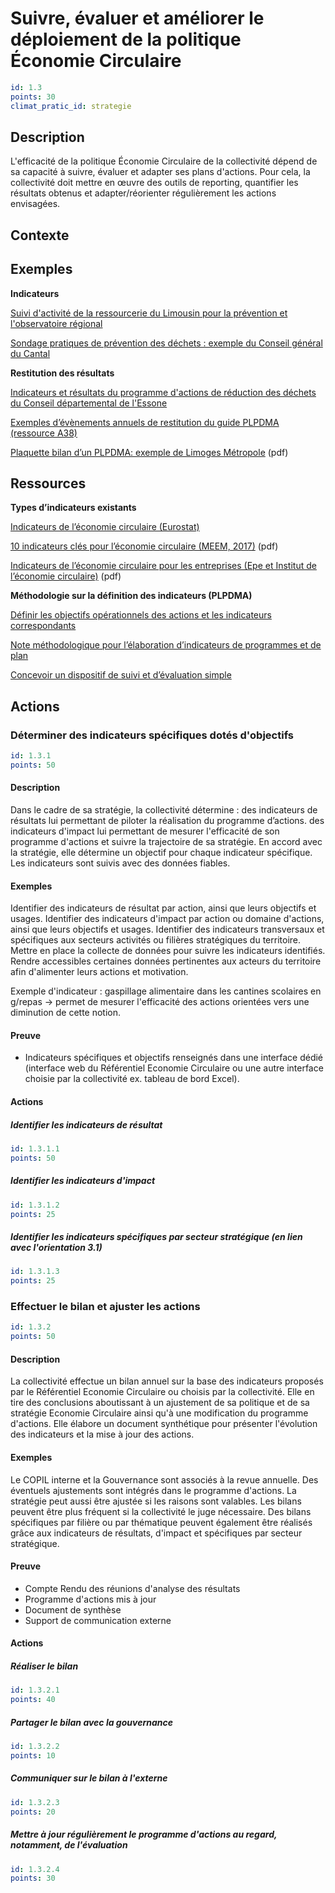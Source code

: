 # Suivre, évaluer et améliorer le déploiement de la politique Économie Circulaire
```yaml
id: 1.3
points: 30
climat_pratic_id: strategie
```
## Description
L'efficacité de la politique Économie Circulaire de la collectivité dépend de sa capacité à suivre, évaluer et adapter ses plans d'actions. Pour cela, la collectivité doit mettre en œuvre des outils de reporting, quantifier les résultats obtenus et adapter/réorienter régulièrement les actions envisagées.

## Contexte

## Exemples

**Indicateurs**

<a href="https://optigede.ademe.fr/fiche/suivi-d-activite-pour-la-prevention-et-l-observatoire-regional">Suivi d'activité de la ressourcerie du Limousin pour la prévention et l'observatoire régional</a>
 
<a href="https://optigede.ademe.fr/fiche/enquete-d-opinion-visant-mesurer-l-efficacite-des-actions-mises-en-place-dans-le-cadre-des-dis">Sondage pratiques de prévention des déchets : exemple du Conseil général du Cantal</a>

**Restitution des résultats**

<a href="https://optigede.ademe.fr/fiche/programme-dactions-de-reduction-des-dechets-produits-par-le-conseil-departemental">Indicateurs et résultats du programme d'actions de réduction des déchets du Conseil départemental de l'Essone</a>
 
<a href="http://www.plpdma-guide-ademe.fr/ressources.html">Exemples d’évènements annuels de restitution du guide PLPDMA (ressource A38)</a>

<a href="http://www.limoges-metropole.fr/sites/default/files/plaquette_plrd.pdf">Plaquette bilan d’un PLPDMA: exemple de Limoges Métropole</a> (pdf)

## Ressources

**Types d’indicateurs existants**

<a href="https://ec.europa.eu/eurostat/fr/web/circular-economy/indicators">Indicateurs de l’économie circulaire (Eurostat)</a>

<a href="https://www.statistiques.developpement-durable.gouv.fr/sites/default/files/2018-10/datalab-18-economie-circulaire-edition-2017-c.pdf">10 indicateurs clés pour l’économie circulaire (MEEM, 2017)</a> (pdf)

<a href="https://institut-economie-circulaire.fr/wp-content/uploads/2018/10/2018_indicateurs_economie_circulaire_entreprises.pdf">Indicateurs de l’économie circulaire pour les entreprises (Epe et Institut de l’économie circulaire)</a> (pdf)

**Méthodologie sur la définition des indicateurs (PLPDMA)**

<a href="http://www.plpdma-guide-ademe.fr/definir-les-objectifs-operationnels-des-actions-et-les-indicateurs-correspondant-1.3.2.5.html">Définir les objectifs opérationnels des actions et les indicateurs correspondants</a>

<a href="http://www.plpdma-guide-ademe.fr/identifier-des-objectifs-strategiques-pour-le-plpdma-1.3.2.1.html">Note méthodologique pour l’élaboration d’indicateurs de programmes et de plan</a>

<a href="http://www.plpdma-guide-ademe.fr/concevoir-un-dispositif-de-suivi-et-devaluation-simple-1.3.2.6.html">Concevoir un dispositif de suivi et d’évaluation simple</a>

## Actions
### Déterminer des indicateurs spécifiques dotés d'objectifs
```yaml
id: 1.3.1
points: 50
```
#### Description
Dans le cadre de sa stratégie, la collectivité détermine : 
des indicateurs de résultats lui permettant de piloter la réalisation du programme d’actions.
des indicateurs d'impact lui permettant de mesurer l'efficacité de son programme d'actions et suivre la trajectoire de sa stratégie.
En accord avec la stratégie, elle détermine un objectif pour chaque indicateur spécifique.
Les indicateurs sont suivis avec des données fiables.

#### Exemples
Identifier des indicateurs de résultat par action, ainsi que leurs objectifs et usages.
Identifier des indicateurs d'impact par action ou domaine d'actions, ainsi que leurs objectifs et usages.
Identifier des indicateurs transversaux et spécifiques aux secteurs activités ou filières stratégiques du territoire.
Mettre en place la collecte de données pour suivre les indicateurs identifiés.
Rendre accessibles certaines données pertinentes aux acteurs du territoire afin d'alimenter leurs actions et motivation.

Exemple d'indicateur : gaspillage alimentaire dans les cantines scolaires en g/repas
→ permet de mesurer l'efficacité des actions orientées vers une diminution de cette notion.

#### Preuve
- Indicateurs spécifiques et objectifs renseignés dans une interface dédié (interface web du Référentiel Economie Circulaire ou une autre interface choisie par la collectivité ex. tableau de bord Excel).

#### Actions
##### Identifier les indicateurs de résultat
```yaml
id: 1.3.1.1
points: 50
```

##### Identifier les indicateurs d'impact
```yaml
id: 1.3.1.2
points: 25
```

##### Identifier les indicateurs spécifiques par secteur stratégique (en lien avec l'orientation 3.1)
```yaml
id: 1.3.1.3
points: 25
```


### Effectuer le bilan et ajuster les actions
```yaml
id: 1.3.2
points: 50
```
#### Description
La collectivité effectue un bilan annuel sur la base des indicateurs  proposés par le Référentiel Economie Circulaire ou choisis par la collectivité. Elle en tire des conclusions aboutissant à un ajustement de sa politique et de sa stratégie Economie Circulaire ainsi qu'à une modification du programme d'actions.
Elle élabore un document synthétique pour présenter l'évolution des indicateurs et la mise à jour des actions.

#### Exemples
Le COPIL interne et la Gouvernance sont associés à la revue annuelle. Des éventuels ajustements sont intégrés dans le programme d'actions. La stratégie peut aussi être ajustée si les raisons sont valables.
Les bilans peuvent être plus fréquent si la collectivité le juge nécessaire.
Des bilans spécifiques par filière ou par thématique peuvent également être réalisés grâce aux indicateurs de résultats, d'impact et spécifiques par secteur stratégique.

#### Preuve
- Compte Rendu des réunions d'analyse des résultats
- Programme d'actions mis à jour
- Document de synthèse
- Support de communication externe

#### Actions
##### Réaliser le bilan 
```yaml
id: 1.3.2.1
points: 40
```

##### Partager le bilan avec la gouvernance
```yaml
id: 1.3.2.2
points: 10
```

##### Communiquer sur le bilan à l'externe
```yaml
id: 1.3.2.3
points: 20
```

##### Mettre à jour régulièrement le programme d'actions au regard, notamment, de l'évaluation
```yaml
id: 1.3.2.4
points: 30
```


